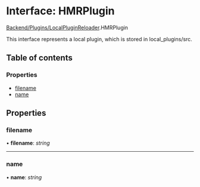 # Interface: HMRPlugin

[Backend/Plugins/LocalPluginReloader](../modules/backend_plugins_localpluginreloader.md).HMRPlugin

This interface represents a local plugin, which is stored in local_plugins/src.

## Table of contents

### Properties

- [filename](backend_plugins_localpluginreloader.hmrplugin.md#filename)
- [name](backend_plugins_localpluginreloader.hmrplugin.md#name)

## Properties

### filename

• **filename**: _string_

---

### name

• **name**: _string_
